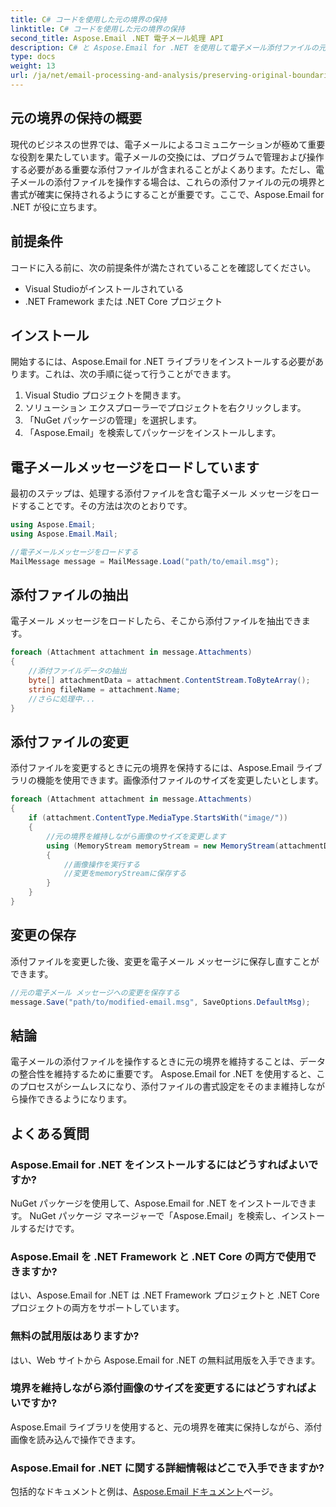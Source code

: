 ```yaml
---
title: C# コードを使用した元の境界の保持
linktitle: C# コードを使用した元の境界の保持
second_title: Aspose.Email .NET 電子メール処理 API
description: C# と Aspose.Email for .NET を使用して電子メール添付ファイルの元の境界を保持する方法を学びます。ソースコード付きのステップバイステップガイド。
type: docs
weight: 13
url: /ja/net/email-processing-and-analysis/preserving-original-boundaries-using-csharp-code/
---
```


## 元の境界の保持の概要

現代のビジネスの世界では、電子メールによるコミュニケーションが極めて重要な役割を果たしています。電子メールの交換には、プログラムで管理および操作する必要がある重要な添付ファイルが含まれることがよくあります。ただし、電子メールの添付ファイルを操作する場合は、これらの添付ファイルの元の境界と書式が確実に保持されるようにすることが重要です。ここで、Aspose.Email for .NET が役に立ちます。

## 前提条件

コードに入る前に、次の前提条件が満たされていることを確認してください。

- Visual Studioがインストールされている
- .NET Framework または .NET Core プロジェクト

## インストール

開始するには、Aspose.Email for .NET ライブラリをインストールする必要があります。これは、次の手順に従って行うことができます。

1. Visual Studio プロジェクトを開きます。
2. ソリューション エクスプローラーでプロジェクトを右クリックします。
3. 「NuGet パッケージの管理」を選択します。
4. 「Aspose.Email」を検索してパッケージをインストールします。

## 電子メールメッセージをロードしています

最初のステップは、処理する添付ファイルを含む電子メール メッセージをロードすることです。その方法は次のとおりです。

```csharp
using Aspose.Email;
using Aspose.Email.Mail;

//電子メールメッセージをロードする
MailMessage message = MailMessage.Load("path/to/email.msg");
```

## 添付ファイルの抽出

電子メール メッセージをロードしたら、そこから添付ファイルを抽出できます。

```csharp
foreach (Attachment attachment in message.Attachments)
{
    //添付ファイルデータの抽出
    byte[] attachmentData = attachment.ContentStream.ToByteArray();
    string fileName = attachment.Name;
    //さらに処理中...
}
```

## 添付ファイルの変更

添付ファイルを変更するときに元の境界を保持するには、Aspose.Email ライブラリの機能を使用できます。画像添付ファイルのサイズを変更したいとします。

```csharp
foreach (Attachment attachment in message.Attachments)
{
    if (attachment.ContentType.MediaType.StartsWith("image/"))
    {
        //元の境界を維持しながら画像のサイズを変更します
        using (MemoryStream memoryStream = new MemoryStream(attachmentData))
        {
            //画像操作を実行する
            //変更をmemoryStreamに保存する
        }
    }
}
```

## 変更の保存

添付ファイルを変更した後、変更を電子メール メッセージに保存し直すことができます。

```csharp
//元の電子メール メッセージへの変更を保存する
message.Save("path/to/modified-email.msg", SaveOptions.DefaultMsg);
```

## 結論

電子メールの添付ファイルを操作するときに元の境界を維持することは、データの整合性を維持するために重要です。 Aspose.Email for .NET を使用すると、このプロセスがシームレスになり、添付ファイルの書式設定をそのまま維持しながら操作できるようになります。

## よくある質問

### Aspose.Email for .NET をインストールするにはどうすればよいですか?

NuGet パッケージを使用して、Aspose.Email for .NET をインストールできます。 NuGet パッケージ マネージャーで「Aspose.Email」を検索し、インストールするだけです。

### Aspose.Email を .NET Framework と .NET Core の両方で使用できますか?

はい、Aspose.Email for .NET は .NET Framework プロジェクトと .NET Core プロジェクトの両方をサポートしています。

### 無料の試用版はありますか?

はい、Web サイトから Aspose.Email for .NET の無料試用版を入手できます。

### 境界を維持しながら添付画像のサイズを変更するにはどうすればよいですか?

Aspose.Email ライブラリを使用すると、元の境界を確実に保持しながら、添付画像を読み込んで操作できます。

### Aspose.Email for .NET に関する詳細情報はどこで入手できますか?

包括的なドキュメントと例は、[Aspose.Email ドキュメント](https://reference.aspose.com/email/net/)ページ。